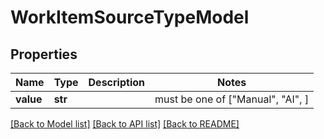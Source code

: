 # WorkItemSourceTypeModel


## Properties
Name | Type | Description | Notes
------------ | ------------- | ------------- | -------------
**value** | **str** |  |  must be one of ["Manual", "AI", ]

[[Back to Model list]](../README.md#documentation-for-models) [[Back to API list]](../README.md#documentation-for-api-endpoints) [[Back to README]](../README.md)


